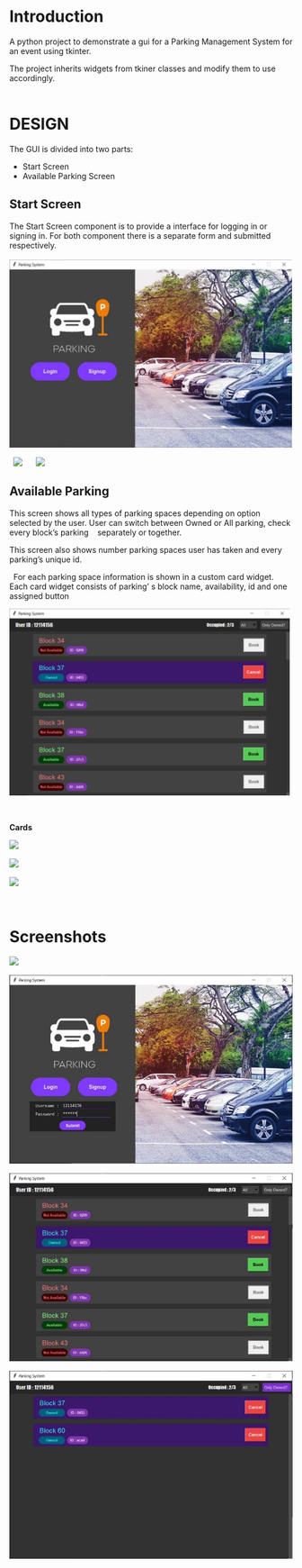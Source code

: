 
# **Introduction**

A python project to demonstrate a gui for a Parking Management System for an event using tkinter.

The project inherits widgets from tkiner classes and modify them to use accordingly.
<br>
<br>


# **DESIGN**

The GUI is divided into two parts:
- Start Screen
- Available Parking Screen 

## **Start Screen** 

The Start Screen component is to provide a interface for logging in or signing in. For both component there is a separate form and submitted respectively. 
<br>
<br>
![](screenshots/Aspose.Words.a79cfccd-e393-4f32-9ff2-6e48c03b5aca.002.jpeg)

` `![](screenshots/Aspose.Words.a79cfccd-e393-4f32-9ff2-6e48c03b5aca.004.png)  &nbsp; &nbsp; &nbsp;![](screenshots/Aspose.Words.a79cfccd-e393-4f32-9ff2-6e48c03b5aca.005.png)



## **Available Parking** 

This screen shows all types of parking spaces depending on option selected by the user. User can switch between Owned or All parking, check every block’s parking  &nbsp; &nbsp;separately or together. 

This screen also shows number parking spaces user has taken and every parking’s unique id. 

` `For each parking space information is shown in a custom card widget. Each card widget consists of parking’ s block name, availability, id and one assigned button 

 ![](screenshots/Aspose.Words.a79cfccd-e393-4f32-9ff2-6e48c03b5aca.008.jpeg)

<br>

**Cards** 

![](screenshots/Aspose.Words.a79cfccd-e393-4f32-9ff2-6e48c03b5aca.013.png)

![](screenshots/Aspose.Words.a79cfccd-e393-4f32-9ff2-6e48c03b5aca.014.png)

![](screenshots/Aspose.Words.a79cfccd-e393-4f32-9ff2-6e48c03b5aca.015.png)

<br>

# **Screenshots** 

![](screenshots/Aspose.Words.a79cfccd-e393-4f32-9ff2-6e48c03b5aca.017.png)

![](screenshots/Aspose.Words.a79cfccd-e393-4f32-9ff2-6e48c03b5aca.018.jpeg)

![](screenshots/Aspose.Words.a79cfccd-e393-4f32-9ff2-6e48c03b5aca.019.jpeg)

![](screenshots/Aspose.Words.a79cfccd-e393-4f32-9ff2-6e48c03b5aca.020.jpeg)
